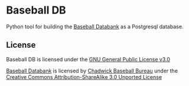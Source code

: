 # Baseball DB
Python tool for building the [Baseball Databank](https://github.com/chadwickbureau/baseballdatabank)
as a Postgresql database.

## License
Baseball DB is licensed under the [GNU General Public License v3.0](LICENSE)

[Baseball Databank](https://github.com/chadwickbureau/baseballdatabank) is licensed by
[Chadwick Baseball Bureau](https://www.chadwick-bureau.com) under the
[Creative Commons Attribution-ShareAlike 3.0 Unported License](https://creativecommons.org/licenses/by-sa/3.0/)
